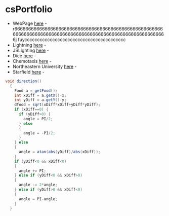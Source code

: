 # csPortfolio

* WebPage [here](https://votoa.github.io/VotoTestWebPage/Testpage.html) - r66666666666666666666666666666666666666666666666666666666666666666666666666666666666666666666666666666666666666j
fuycccccccccccccccccccccccccccccccccccccccc
* Lightning [here](https://votoa.github.io/lightning2/) - 
* JSLighting [here](https://votoa.github.io/lightning2/LightningP5/index.html) - 
* Dice [here](https://votoa.github.io/dice3/) - 
* Chemotaxis [here](https://votoa.github.io/chemotaxis4/) - 
* Northeastern University [here](https://docs.google.com/presentation/d/e/2PACX-1vRSWhHeVxREhqrWZYRBTPLhoSAa4oWYVoTR_yrK4-zmqprpj5gXilt8YTGcdqJFN1u6k2PypLda1qIM/pub?start=true&loop=true&delayms=15000) - 
* Starfield [here](https://votoa.github.io/starfield5) - 

```Java
void direction()
  {
    Food a = getFood();
    int xDiff = a.getX()-x;
    int yDiff = a.getY()-y;
    dfood = sqrt(xDiff*xDiff+yDiff*yDiff);
    if (xDiff==0) {
      if (yDiff>0) {
        angle = PI/2;
      } else
      {
        angle = -PI/2;
      }
    } else
    {
      angle = atan(abs(yDiff)/abs(xDiff));
    }
    if (yDiff<0 && xDiff<0)
    {
      angle += PI;
    } else if (yDiff<0 && xDiff>0)
    {
      angle -= 2*angle;
    } else if (yDiff>0 && xDiff<0)
    {
      angle = PI-angle;
    }
  }
```
